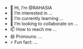 - 👋 Hi, I’m @RAHASIA
- 👀 I’m interested in ...
- 🌱 I’m currently learning ...
- 💞️ I’m looking to collaborate on ...
- 📫 How to reach me ...
- 😄 Pronouns: ...
- ⚡ Fun fact: ...

<!---
nandangwira/nandangwira is a ✨ special ✨ repository because its `README.md` (this file) appears on your GitHub profile.
You can click the Preview link to take a look at your changes.
--->
